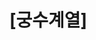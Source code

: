 # \[궁수계열]

<figure><img src="../../../.gitbook/assets/1 (1).PNG" alt=""><figcaption></figcaption></figure>

<figure><img src="../../../.gitbook/assets/2 (1).PNG" alt=""><figcaption></figcaption></figure>

<figure><img src="../../../.gitbook/assets/3 (1).PNG" alt=""><figcaption></figcaption></figure>

<figure><img src="../../../.gitbook/assets/4.PNG" alt=""><figcaption></figcaption></figure>

<figure><img src="../../../.gitbook/assets/5 (1).PNG" alt=""><figcaption></figcaption></figure>

<figure><img src="../../../.gitbook/assets/6 (1).PNG" alt=""><figcaption></figcaption></figure>

<figure><img src="../../../.gitbook/assets/7.PNG" alt=""><figcaption></figcaption></figure>

<figure><img src="../../../.gitbook/assets/8.PNG" alt=""><figcaption></figcaption></figure>

<figure><img src="../../../.gitbook/assets/9.PNG" alt=""><figcaption></figcaption></figure>

<figure><img src="../../../.gitbook/assets/10.PNG" alt=""><figcaption></figcaption></figure>

<figure><img src="../../../.gitbook/assets/11.PNG" alt=""><figcaption></figcaption></figure>

<div>

<figure><img src="../../../.gitbook/assets/1.PNG" alt=""><figcaption></figcaption></figure>

 

<figure><img src="../../../.gitbook/assets/2.PNG" alt=""><figcaption></figcaption></figure>

 

<figure><img src="../../../.gitbook/assets/3.PNG" alt=""><figcaption></figcaption></figure>

 

<figure><img src="../../../.gitbook/assets/4 (1).PNG" alt=""><figcaption></figcaption></figure>

 

<figure><img src="../../../.gitbook/assets/5.PNG" alt=""><figcaption></figcaption></figure>

 

<figure><img src="../../../.gitbook/assets/6.PNG" alt=""><figcaption></figcaption></figure>

 

<figure><img src="../../../.gitbook/assets/7 (1).PNG" alt=""><figcaption></figcaption></figure>

</div>
